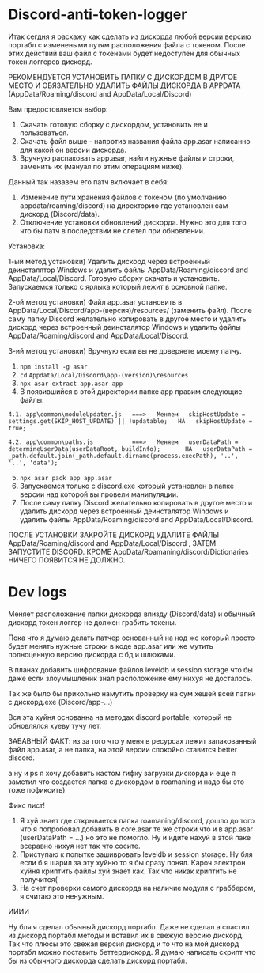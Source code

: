 # Discord-anti-token-logger

Итак сегдня я раскажу как сделать из дискорда любой версии версию портабл с изменеными путям расположения файла с токеном.
После этих действий ваш файл с токенами будет недоступен для обычных токен логгеров дискорд.

РЕКОМЕНДУЕТСЯ УСТАНОВИТЬ ПАПКУ С ДИСКОРДОМ В ДРУГОЕ МЕСТО И ОБЯЗАТЕЛЬНО УДАЛИТЬ ФАЙЛЫ ДИСКОРДА В APPDATA (AppData/Roaming/discord and AppData/Local/Discord)

Вам предостовляется выбор:
1) Скачать готовую сборку с дискордом, установить ее и пользоваться. 
2) Скачать файл выше - напротив названия файла app.asar написанно для какой он версии дискорда.
3) Вручную распаковать app.asar, найти нужные файлы и строки, заменить их (мануал по этим операциям 
ниже).

Данный так назавем его патч включает в себя:
1) Изменение пути хранения файлов с токеном (по умолчанию appdata/roaming/discord) на директорию где установлен сам дискорд (Discord/data).
2) Отключение установки обновлений дискорда. Нужно это для того что бы патч в последствии не слетел при обновлении. 

Установка:

1-ый метод установки) Удалить дискорд через встроенный деинсталятор Windows и удалить файлы AppData/Roaming/discord and AppData/Local/Discord. Готовую сборку скачать и установить. Запускаемся только с ярлыка который лежит в основной папке.

2-ой метод установки) Файл app.asar установить в AppData/Local/Discord/app-(версия)/resources/ (заменить файл). После саму папку Discord желательно копировать в другое место и удалить дискорд через встроенный деинсталятор Windows и удалить файлы AppData/Roaming/discord and AppData/Local/Discord.

3-ий метод установки) Вручную если вы не доверяете моему патчу.
  1. `npm install -g asar`
  2. `cd` `Appdata/Local/Discord\app-(version)\resources`
  3. `npx asar extract app.asar app`
  4. В появившийся в этой директории папке app правим следующие файлы:

    4.1. app\common\moduleUpdater.js   ===>   Меняем   skipHostUpdate = settings.get(SKIP_HOST_UPDATE) || !updatable;   НА   skipHostUpdate = true;

    4.2. app\common\paths.js           ===>   Меняем   userDataPath = determineUserData(userDataRoot, buildInfo);       НА   userDataPath = _path.default.join(_path.default.dirname(process.execPath), '..', '..', 'data');

  5. `npx asar pack app app.asar`
  6. Запускаемся только с discord.exe который установлен в папке версии над которой вы провели манипуляции.
  7. После саму папку Discord желательно копировать в другое место и удалить дискорд через встроенный деинсталятор Windows и удалить файлы AppData/Roaming/discord and AppData/Local/Discord.

ПОСЛЕ УСТАНОВКИ ЗАКРОЙТЕ ДИСКОРД УДАЛИТЕ ФАЙЛЫ AppData/Roaming/discord and AppData/Local/Discord , ЗАТЕМ ЗАПУСТИТЕ DISCORD. КРОМЕ AppData/Roamaning/discord/Dictionaries НИЧЕГО ПОЯВИТСЯ НЕ ДОЛЖНО.




















# Dev logs

Меняет расположение папки дискорда впизду (Discord/data) и обычный дискорд токен логгер не должен грабить токены.

Пока что я думаю делать патчер основанный на нод жс который просто будет менять нужные строки в коде app.asar или же мутить полноценную версию дискорда с бд и шлюхами.

В планах добавить шифрование файлов leveldb и session storage что бы даже если злоумышленик знал расположение ему нихуя не досталось.

Так же было бы прикольно намутить проверку на сум хешей всей папки с дискорд.ехе (Discord/app-...)

Вся эта хуйня основанна на методах discord portable, который не обновлялся хуеву тучу лет.

ЗАБАВНЫЙ ФАКТ: из за того что у меня в ресурсах лежит запакованный файл app.asar, а не папка, на этой версии спокойно ставится better discord.

а ну и ps я хочу добавить кастом гифку загрузки дискорда и еще я заметил что создается папка с дискордом в roamaning и надо бы это тоже пофиксить)

Фикс лист!

1) Я хуй знает где открывается папка roamaning/discord, дошло до того что я попробовал добавить в core.asar те же строки что и в app.asar (userDataPath = ...) но это не помогло.
Ну и идите нахуй в этой паке всеравно нихуя нет так что сосите.
2) Приступаю к попытке зашивровать leveldb и session storage. Ну бля если б я шарил за эту хуйню то я бы сразу понял. Кароч электрон хуйня криптить файлы хуй знает как. Так что никак криптить не получится(
3) На счет проверки самого дискорда на наличие модуля с граббером, я считаю это ненужным.

ИИИИ

Ну бля я сделал обычный дискорд портабл. Даже не сделал а спастил из дискорд портабл методы и вставил их в свежую версию дискорд. Так что плюсы это свежая версия дискорд и то что на мой дискорд портабл можно поставить беттердискорд. Я думаю написать скрипт что бы из обычного дискорда сделать дискорд портабл. 
